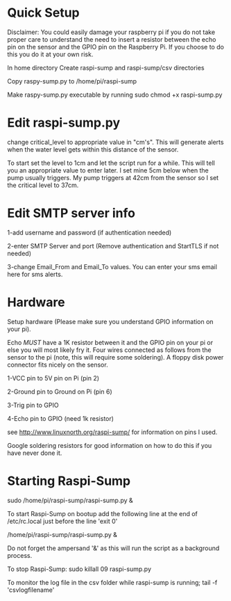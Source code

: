 Quick Setup
===========

Disclaimer: You could easily damage your raspberry pi if you do not take proper care to understand
the need to insert a resistor between the echo pin on the sensor and the GPIO pin on the Raspberry Pi.
If you choose to do this you do it at your own risk.


In home directory
Create raspi-sump and raspi-sump/csv directories

Copy raspy-sump.py to /home/pi/raspi-sump

Make raspy-sump.py executable by running sudo chmod +x raspi-sump.py


Edit raspi-sump.py
==================

change critical_level to appropriate value in "cm's".  This will generate alerts when the water
level gets within this distance of the sensor.

To start set the level to 1cm and let the script run for a while.  This will tell  you an appropriate value to enter later.  I set mine 5cm below when the pump usually triggers.
My pump triggers at 42cm from the sensor so I set the critical level to 37cm.

Edit SMTP server info
======================
1-add username and password (if authentication needed)

2-enter SMTP Server and port (Remove authentication and StartTLS if not needed)

3-change Email_From and Email_To values.  You can enter your sms email here for sms alerts.

Hardware
========

Setup hardware (Please make sure you understand GPIO information on your pi).

Echo *MUST* have a 1K resistor between it and the GPIO pin on your pi or else you will most likely fry it.
Four wires connected as follows from the sensor to the pi (note, this will require some soldering).  A floppy disk power connector fits nicely on the sensor.

1-VCC pin to 5V pin on Pi (pin 2)

2-Ground pin to Ground on Pi (pin 6)

3-Trig pin to GPIO

4-Echo pin to GPIO (need 1k resistor)

see http://www.linuxnorth.org/raspi-sump/ for information on pins I used.

Google soldering resistors for good information on how to do this if you have never done it.

Starting Raspi-Sump
===================
sudo /home/pi/raspi-sump/raspi-sump.py &

To start Raspi-Sump on bootup add the following line at the end of /etc/rc.local just before the line 'exit 0'

/home/pi/raspi-sump/raspi-sump.py &

Do not forget the ampersand '&' as this will run the script as a background process.

To stop Raspi-Sump:
sudo killall 09 raspi-sump.py

To monitor the log file in the csv folder while raspi-sump is running;
tail -f 'csvlogfilename'
